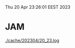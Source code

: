 Thu 20 Apr 23:26:01 EEST 2023
# JAM
<a href='./cache/202304/20_23.log'>./cache/202304/20_23.log</a>
